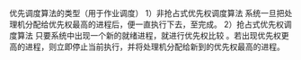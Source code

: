 优先调度算法的类型（用于作业调度）
1）非抢占式优先权调度算法
系统一旦把处理机分配给优先权最高的进程后，便一直执行下去，至完成。
2）抢占式优先权调度算法
只要系统中出现一个新的就绪进程，就进行优先权比较 。若出现优先权更高的进程，则立即停止当前执行，并将处理机分配给新到的优先权最高的进程。

